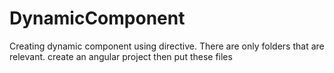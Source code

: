 # DynamicComponent
Creating dynamic component using directive.
There are only folders that are relevant. create an angular project then put these files
